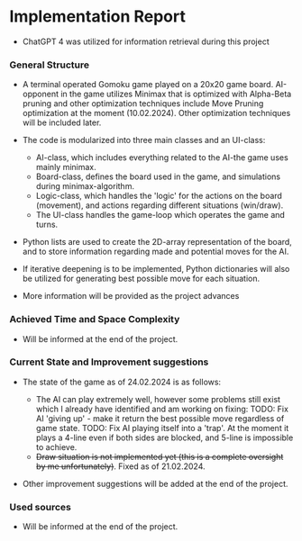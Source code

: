 # Implementation Report

- ChatGPT 4 was utilized for information retrieval during this project

### General Structure

- A terminal operated Gomoku game played on a 20x20 game board. AI-opponent in the game utilizes Minimax that is optimized with Alpha-Beta pruning and other optimization techniques include Move Pruning optimization at the moment (10.02.2024). Other optimization techniques will be included later.

- The code is modularized into three main classes and an UI-class:
    - AI-class, which includes everything related to the AI-the game uses mainly minimax.  
    - Board-class, defines the board used in the game, and simulations during minimax-algorithm.
    - Logic-class, which handles the 'logic' for the actions on the board (movement), and actions regarding different situations (win/draw).
    - The UI-class handles the game-loop which operates the game and turns.

- Python lists are used to create the 2D-array representation of the board, and to store information regarding made and potential moves for the AI.
- If iterative deepening is to be implemented, Python dictionaries will also be utilized for generating best possible move for each situation.
- More information will be provided as the project advances

### Achieved Time and Space Complexity

- Will be informed at the end of the project.

### Current State and Improvement suggestions

- The state of the game as of 24.02.2024 is as follows:
    - The AI can play extremely well, however some problems still exist which I already have identified and am working on fixing:
    TODO: Fix AI 'giving up' - make it return the best possible move regardless of game state.
    TODO: Fix AI playing itself into a 'trap'. At the moment it plays a 4-line even if both sides are blocked, and 5-line is impossible to achieve.
    - ~~Draw situation is not implemented yet (this is a complete oversight by me unfortunately)~~. Fixed as of 21.02.2024.

- Other improvement suggestions will be added at the end of the project.

### Used sources

- Will be informed at the end of the project.
